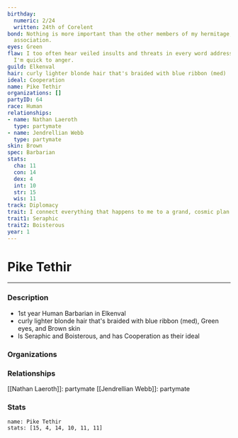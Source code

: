 ```yaml
---
birthday:
  numeric: 2/24
  written: 24th of Corelent
bond: Nothing is more important than the other members of my hermitage, order, or
  association.
eyes: Green
flaw: I too often hear veiled insults and threats in every word addressed to me, and
  I'm quick to anger.
guild: Elkenval
hair: curly lighter blonde hair that's braided with blue ribbon (med)
ideal: Cooperation
name: Pike Tethir
organizations: []
partyID: 64
race: Human
relationships:
- name: Nathan Laeroth
  type: partymate
- name: Jendrellian Webb
  type: partymate
skin: Brown
spec: Barbarian
stats:
  cha: 11
  con: 14
  dex: 4
  int: 10
  str: 15
  wis: 11
track: Diplomacy
trait: I connect everything that happens to me to a grand, cosmic plan.
trait1: Seraphic
trait2: Boisterous
year: 1
---
```

# Pike Tethir
---
### Description
- 1st year Human Barbarian in Elkenval
- curly lighter blonde hair that's braided with blue ribbon (med), Green eyes, and Brown skin
- Is Seraphic and Boisterous, and has Cooperation as their ideal

### Organizations
### Relationships
[[Nathan Laeroth]]: partymate
[[Jendrellian Webb]]: partymate
### Stats
```statblock
name: Pike Tethir
stats: [15, 4, 14, 10, 11, 11]
```